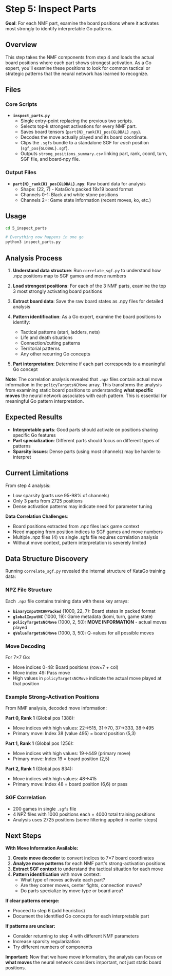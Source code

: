 # Step 5: Inspect Parts

**Goal**: For each NMF part, examine the board positions where it activates most strongly to identify interpretable Go patterns.

## Overview

This step takes the NMF components from step 4 and loads the actual board positions where each part shows strongest activation. As a Go expert, you'll examine these positions to look for common tactical or strategic patterns that the neural network has learned to recognize.

## Files

### Core Scripts

- **`inspect_parts.py`**
  - Single entry-point replacing the previous two scripts.
  - Selects top‐k strongest activations for every NMF part.
  - Saves board tensors (`part{N}_rank{R}_pos{GLOBAL}.npy`).
  - Decodes the move actually played and its board coordinate.
  - Clips the `.sgfs` bundle to a standalone SGF for *each* position (`sgf_pos{GLOBAL}.sgf`).
  - Outputs `strong_positions_summary.csv` linking part, rank, coord, turn, SGF file, and board‐npy file.

### Output Files

- **`part{N}_rank{R}_pos{GLOBAL}.npy`**: Raw board data for analysis
  - Shape: (22, 7) - KataGo's packed 19x19 board format
  - Channels 0-1: Black and white stone positions
  - Channels 2+: Game state information (recent moves, ko, etc.)

## Usage

```bash
cd 5_inspect_parts

# Everything now happens in one go
python3 inspect_parts.py
```

## Analysis Process

1. **Understand data structure**: Run `correlate_sgf.py` to understand how .npz positions map to SGF games and move numbers

2. **Load strongest positions**: For each of the 3 NMF parts, examine the top 3 most strongly activating board positions

3. **Extract board data**: Save the raw board states as .npy files for detailed analysis

4. **Pattern identification**: As a Go expert, examine the board positions to identify:
   - Tactical patterns (atari, ladders, nets)
   - Life and death situations
   - Connection/cutting patterns
   - Territorial patterns
   - Any other recurring Go concepts

5. **Part interpretation**: Determine if each part corresponds to a meaningful Go concept

**Note**: The correlation analysis revealed that `.npz` files contain actual move information in the `policyTargetsNCMove` array. This transforms the analysis from examining static board positions to understanding **what specific moves** the neural network associates with each pattern. This is essential for meaningful Go pattern interpretation.

## Expected Results

- **Interpretable parts**: Good parts should activate on positions sharing specific Go features
- **Part specialization**: Different parts should focus on different types of patterns
- **Sparsity issues**: Dense parts (using most channels) may be harder to interpret

## Current Limitations

From step 4 analysis:
- Low sparsity (parts use 95-98% of channels)
- Only 3 parts from 2725 positions
- Dense activation patterns may indicate need for parameter tuning

**Data Correlation Challenges**:
- Board positions extracted from .npz files lack game context
- Need mapping from position indices to SGF games and move numbers
- Multiple .npz files (4) vs single .sgfs file requires correlation analysis
- Without move context, pattern interpretation is severely limited

## Data Structure Discovery

Running `correlate_sgf.py` revealed the internal structure of KataGo training data:

### NPZ File Structure
Each `.npz` file contains training data with these key arrays:
- **`binaryInputNCHWPacked`** (1000, 22, 7): Board states in packed format
- **`globalInputNC`** (1000, 19): Game metadata (komi, turn, game state)
- **`policyTargetsNCMove`** (1000, 2, 50): **MOVE INFORMATION** - actual moves played
- **`qValueTargetsNCMove`** (1000, 3, 50): Q-values for all possible moves

### Move Decoding
For 7×7 Go:
- Move indices 0-48: Board positions (row×7 + col)
- Move index 49: Pass move
- High values in `policyTargetsNCMove` indicate the actual move played at that position

### Example Strong-Activation Positions
From NMF analysis, decoded move information:

**Part 0, Rank 1** (Global pos 1388):
- Move indices with high values: 22→515, 31→70, 37→333, 38→495
- Primary move: Index 38 (value 495) = board position (5,3)

**Part 1, Rank 1** (Global pos 1256): 
- Move indices with high values: 19→449 (primary move)
- Primary move: Index 19 = board position (2,5)

**Part 2, Rank 1** (Global pos 834):
- Move indices with high values: 48→415
- Primary move: Index 48 = board position (6,6) or pass

### SGF Correlation
- 200 games in single `.sgfs` file
- 4 NPZ files with 1000 positions each = 4000 total training positions
- Analysis uses 2725 positions (some filtering applied in earlier steps)

## Next Steps

**With Move Information Available:**
1. **Create move decoder** to convert indices to 7×7 board coordinates
2. **Analyze move patterns** for each NMF part's strong-activation positions
3. **Extract SGF context** to understand the tactical situation for each move
4. **Pattern identification** with move context:
   - What type of moves activate each part?
   - Are they corner moves, center fights, connection moves?
   - Do parts specialize by move type or board area?

**If clear patterns emerge:**
- Proceed to step 6 (add heuristics)
- Document the identified Go concepts for each interpretable part

**If patterns are unclear:**
- Consider returning to step 4 with different NMF parameters
- Increase sparsity regularization
- Try different numbers of components

**Important:** Now that we have move information, the analysis can focus on **what moves** the neural network considers important, not just static board positions. 